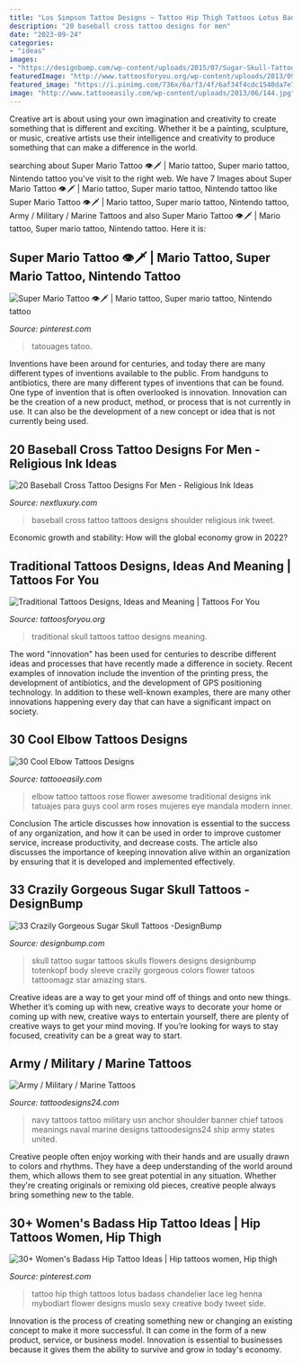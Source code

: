```yaml
---
title: "Los Simpson Tattoo Designs ~ Tattoo Hip Thigh Tattoos Lotus Badass Chandelier Lace Leg Henna Mybodiart Flower Designs Muslo Sexy Creative Body Tweet Side"
description: "20 baseball cross tattoo designs for men"
date: "2023-09-24"
categories:
- "ideas"
images:
- "https://designbump.com/wp-content/uploads/2015/07/Sugar-Skull-Tattoos-Images.jpg"
featuredImage: "http://www.tattoosforyou.org/wp-content/uploads/2013/09/Traditional-Skull-Tattoo1.jpg"
featured_image: "https://i.pinimg.com/736x/6a/f3/4f/6af34f4cdc1540da7e733c2d56df2ebf.jpg"
image: "http://www.tattooeasily.com/wp-content/uploads/2013/06/144.jpg"
---
```



Creative art is about using your own imagination and creativity to create something that is different and exciting. Whether it be a painting, sculpture, or music, creative artists use their intelligence and creativity to produce something that can make a difference in the world.

	

		
searching about Super Mario Tattoo 👁🗡 | Mario tattoo, Super mario tattoo, Nintendo tattoo you've visit to the right web. We have 7 Images about Super Mario Tattoo 👁🗡 | Mario tattoo, Super mario tattoo, Nintendo tattoo like Super Mario Tattoo 👁🗡 | Mario tattoo, Super mario tattoo, Nintendo tattoo, Army / Military / Marine Tattoos and also Super Mario Tattoo 👁🗡 | Mario tattoo, Super mario tattoo, Nintendo tattoo. Here it is:
		
    
## Super Mario Tattoo 👁🗡 | Mario Tattoo, Super Mario Tattoo, Nintendo Tattoo

<img loading=lazy src="https://i.pinimg.com/736x/7d/49/47/7d4947c13089f9345b7f454f841c1385.jpg" onerror="this.onerror=null;this.src='https://tse3.mm.bing.net/th?id=OIP.sFbm_21yofa7h06KB3qZcwHaJ3&amp;pid=15.1';" alt="Super Mario Tattoo 👁🗡 | Mario tattoo, Super mario tattoo, Nintendo tattoo">

_Source: pinterest.com_

>tatouages tatoo. 

	

Inventions have been around for centuries, and today there are many different types of inventions available to the public. From handguns to antibiotics, there are many different types of inventions that can be found. One type of invention that is often overlooked is innovation. Innovation can be the creation of a new product, method, or process that is not currently in use. It can also be the development of a new concept or idea that is not currently being used.

    
## 20 Baseball Cross Tattoo Designs For Men - Religious Ink Ideas

<img loading=lazy src="http://nextluxury.com/wp-content/uploads/masculine-male-baseball-cross-shoulder-tattoos.jpg" onerror="this.onerror=null;this.src='https://tse1.mm.bing.net/th?id=OIP.wlcCUgYGPSKZ8kNZOgRi3AHaLL&amp;pid=15.1';" alt="20 Baseball Cross Tattoo Designs For Men - Religious Ink Ideas">

_Source: nextluxury.com_

>baseball cross tattoo tattoos designs shoulder religious ink tweet. 

	

Economic growth and stability: How will the global economy grow in 2022?
 

    
## Traditional Tattoos Designs, Ideas And Meaning | Tattoos For You

<img loading=lazy src="http://www.tattoosforyou.org/wp-content/uploads/2013/09/Traditional-Skull-Tattoo1.jpg" onerror="this.onerror=null;this.src='https://tse2.mm.bing.net/th?id=OIP.WoL4aMzPCmyVvtrLDroDwQHaLH&amp;pid=15.1';" alt="Traditional Tattoos Designs, Ideas and Meaning | Tattoos For You">

_Source: tattoosforyou.org_

>traditional skull tattoos tattoo designs meaning. 

	

The word "innovation" has been used for centuries to describe different ideas and processes that have recently made a difference in society. Recent examples of innovation include the invention of the printing press, the development of antibiotics, and the development of GPS positioning technology. In addition to these well-known examples, there are many other innovations happening every day that can have a significant impact on society.

    
## 30 Cool Elbow Tattoos Designs

<img loading=lazy src="http://www.tattooeasily.com/wp-content/uploads/2013/06/144.jpg" onerror="this.onerror=null;this.src='https://tse3.mm.bing.net/th?id=OIP.pTwVEoV36OFhNtySMKIhogHaKo&amp;pid=15.1';" alt="30 Cool Elbow Tattoos Designs">

_Source: tattooeasily.com_

>elbow tattoo tattoos rose flower awesome traditional designs ink tatuajes para guys cool arm roses mujeres eye mandala modern inner. 

	

Conclusion
The article discusses how innovation is essential to the success of any organization, and how it can be used in order to improve customer service, increase productivity, and decrease costs. The article also discusses the importance of keeping innovation alive within an organization by ensuring that it is developed and implemented effectively.

    
## 33 Crazily Gorgeous Sugar Skull Tattoos -DesignBump

<img loading=lazy src="https://designbump.com/wp-content/uploads/2015/07/Sugar-Skull-Tattoos-Images.jpg" onerror="this.onerror=null;this.src='https://tse2.mm.bing.net/th?id=OIP.uwGeVnDu26P6V0EE5OxcdwHaL4&amp;pid=15.1';" alt="33 Crazily Gorgeous Sugar Skull Tattoos -DesignBump">

_Source: designbump.com_

>skull tattoo sugar tattoos skulls flowers designs designbump totenkopf body sleeve crazily gorgeous colors flower tatoos tattoomagz star amazing stars. 

	

Creative ideas are a way to get your mind off of things and onto new things. Whether it’s coming up with new, creative ways to decorate your home or coming up with new, creative ways to entertain yourself, there are plenty of creative ways to get your mind moving. If you’re looking for ways to stay focused, creativity can be a great way to start.

    
## Army / Military / Marine Tattoos

<img loading=lazy src="http://www.tattoodesigns24.com/wp-content/uploads/2015/01/USN-Banner-And-Navy-Tattoo-On-Shoulder.jpg" onerror="this.onerror=null;this.src='https://tse2.mm.bing.net/th?id=OIP.798WUkyEWEL61PI1uaXq8gHaJ4&amp;pid=15.1';" alt="Army / Military / Marine Tattoos">

_Source: tattoodesigns24.com_

>navy tattoos tattoo military usn anchor shoulder banner chief tatoos meanings naval marine designs tattoodesigns24 ship army states united. 

	

Creative people often enjoy working with their hands and are usually drawn to colors and rhythms. They have a deep understanding of the world around them, which allows them to see great potential in any situation. Whether they're creating originals or remixing old pieces, creative people always bring something new to the table.

    
## 30+ Women&#039;s Badass Hip Tattoo Ideas | Hip Tattoos Women, Hip Thigh

<img loading=lazy src="https://i.pinimg.com/736x/6a/f3/4f/6af34f4cdc1540da7e733c2d56df2ebf.jpg" onerror="this.onerror=null;this.src='https://tse1.mm.bing.net/th?id=OIP.bHy4HVK5cOmpXgENeIG53wHaML&amp;pid=15.1';" alt="30+ Women&#039;s Badass Hip Tattoo Ideas | Hip tattoos women, Hip thigh">

_Source: pinterest.com_

>tattoo hip thigh tattoos lotus badass chandelier lace leg henna mybodiart flower designs muslo sexy creative body tweet side. 

	

Innovation is the process of creating something new or changing an existing concept to make it more successful. It can come in the form of a new product, service, or business model. Innovation is essential to businesses because it gives them the ability to survive and grow in today's economy.

